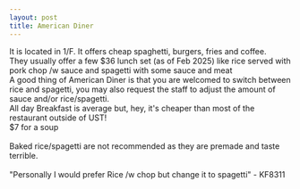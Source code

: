```yaml
---
layout: post
title: American Diner
---
```


It is located in 1/F. It offers cheap spaghetti, burgers, fries and coffee.<br>
They usually offer a few $36 lunch set (as of Feb 2025) like rice served with pork chop /w sauce and spagetti with some sauce and meat<br>
A good thing of American Diner is that you are welcomed to switch between rice and spagetti, you may also request the staff to adjust the amount of sauce and/or rice/spagetti.<br>
All day Breakfast is average but, hey, it's cheaper than most of the restaurant outside of UST!<br>
$7 for a soup <br>
<br>
Baked rice/spagetti are not recommended as they are premade and taste terrible.<br>
<br>
"Personally I would prefer Rice /w chop but change it to spagetti" - KF8311<br>
